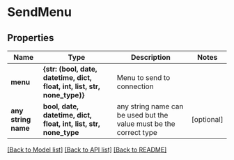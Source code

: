 # SendMenu


## Properties
Name | Type | Description | Notes
------------ | ------------- | ------------- | -------------
**menu** | **{str: (bool, date, datetime, dict, float, int, list, str, none_type)}** | Menu to send to connection | 
**any string name** | **bool, date, datetime, dict, float, int, list, str, none_type** | any string name can be used but the value must be the correct type | [optional]

[[Back to Model list]](../README.md#documentation-for-models) [[Back to API list]](../README.md#documentation-for-api-endpoints) [[Back to README]](../README.md)



